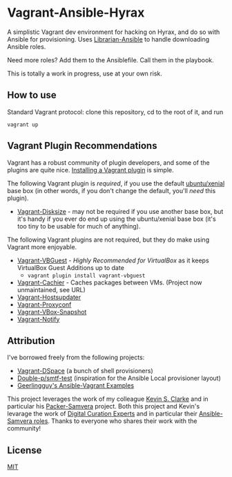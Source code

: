 # Vagrant-Ansible-Hyrax

A simplistic Vagrant dev environment for hacking on Hyrax, and do so with Ansible for provisioning. Uses [Librarian-Ansible](https://github.com/bcoe/librarian-ansible) to handle downloading Ansible roles.

Need more roles? Add them to the Ansiblefile. Call them in the playbook.

This is totally a work in progress, use at your own risk.

## How to use

Standard Vagrant protocol: clone this repository, cd to the root of it, and run

```
vagrant up
```

## Vagrant Plugin Recommendations

Vagrant has a robust community of plugin developers, and some of the plugins are quite nice. [Installing a Vagrant plugin](https://www.vagrantup.com/docs/plugins/usage.html) is simple.

The following Vagrant plugin is *required*, if you use the default [ubuntu/xenial](https://app.vagrantup.com/ubuntu/boxes/xenial64) base box (in other words, if you don't change the default, you'll *need* this plugin).

* [Vagrant-Disksize](https://github.com/sprotheroe/vagrant-disksize) - may not be required if you use another base box, but it's handy if you ever do end up using the ubuntu/xenial base box (it's too tiny to be usable for much of anything).

The following Vagrant plugins are not required, but they do make using Vagrant more enjoyable.

* [Vagrant-VBGuest](https://github.com/dotless-de/vagrant-vbguest) - *Highly Recommended for VirtualBox* as it keeps VirtualBox Guest Additions up to date
  * `vagrant plugin install vagrant-vbguest`
* [Vagrant-Cachier](https://github.com/fgrehm/vagrant-cachier) - Caches packages between VMs. (Project now unmaintained, see URL)
* [Vagrant-Hostsupdater](https://github.com/cogitatio/vagrant-hostsupdater)
* [Vagrant-Proxyconf](https://github.com/tmatilai/vagrant-proxyconf/)
* [Vagrant-VBox-Snapshot](https://github.com/dergachev/vagrant-vbox-snapshot/)
* [Vagrant-Notify](https://github.com/fgrehm/vagrant-notify)


## Attribution

I've borrowed freely from the following projects:

* [Vagrant-DSpace](http://github.com/dspace/vagrant-dspace) (a bunch of shell provisioners)
* [Double-p/smtf-test](https://github.com/double-p/smtf-test) (inspiration for the Ansible Local provisioner layout)
* [Geerlingguy's Ansible-Vagrant Examples](https://github.com/geerlingguy/ansible-vagrant-examples)

This project leverages the work of my colleague [Kevin S. Clarke](https://github.com/ksclarke) and in particular his [Packer-Samvera](https://github.com/ksclarke/packer-samvera) project. Both this project and Kevin's levarage the work of [Digital Curation Experts](https://github.com/curationexperts) and in particular their [Ansible-Samvera roles](https://github.com/curationexperts/ansible-samvera). Thanks to everyone who shares their work with the community!


## License

[MIT](https://github.com/hardyoyo/vagrant-ansible-hyrax/blob/master/LICENSE)
